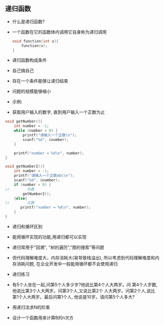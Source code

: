 ## 递归函数

- 什么是递归函数?
+ 一个函数在它的函数体内调用它自身称为递归调用
  
  ```c
  void function(int x){
      function(x);
  }
  ```
- 递归函数构成条件
+ 自己搞自己

+ 存在一个条件能够让递归结束

+ 问题的规模能够缩小
- 示例:
+ 获取用户输入的数字, 直到用户输入一个正数为止

```c
void getNumber(){
    int number = -1;
    while (number < 0) {
        printf("请输入一个正数\n");
        scanf("%d", &number);
    }

    printf("number = %d\n", number);
}
```

```c
void getNumber2(){
    int number = -1;
    printf("请输入一个正数abc\n");
    scanf("%d", &number);
    if (number < 0) {
//        负数
        getNumber2();
    }else{
//        正数
       printf("number = %d\n", number);
    }
}
```

- 递归和循环区别
+ 能用循环实现的功能,用递归都可以实现

+ 递归常用于"回溯", "树的遍历","图的搜索"等问题

+ 但代码理解难度大，内存消耗大(易导致栈溢出), 所以考虑到代码理解难度和内存消耗问题, 在企业开发中一般能用循环都不会使用递归
- 递归练习
+ 有5个人坐在一起,问第5个人多少岁?他说比第4个人大两岁。问 第4个人岁数,他说比第3个人大两岁。问第3个人,又说比第2个 人大两岁。问第2个人,说比第1个人大两岁。最后问第1个人, 他说是10岁。请问第5个人多大?

+ 用递归法求N的阶乘

+ 设计一个函数用来计算B的n次方

### 
